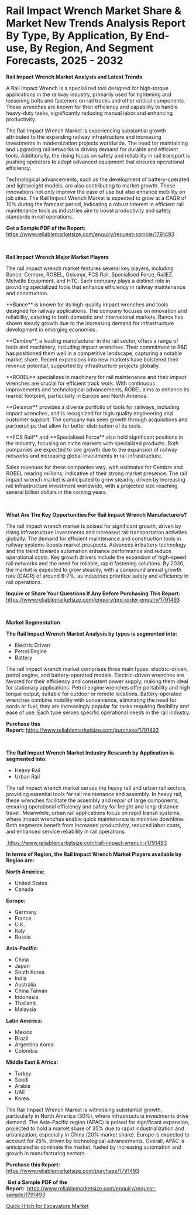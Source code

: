<p><h1>Rail Impact Wrench Market Share & Market New Trends Analysis Report By Type, By Application, By End-use, By Region, And Segment Forecasts, 2025 - 2032</h1></p><p><strong>Rail Impact Wrench Market Analysis and Latest Trends</strong></p>
<p><p>A Rail Impact Wrench is a specialized tool designed for high-torque applications in the railway industry, primarily used for tightening and loosening bolts and fasteners on rail tracks and other critical components. These wrenches are known for their efficiency and capability to handle heavy-duty tasks, significantly reducing manual labor and enhancing productivity.</p><p>The Rail Impact Wrench Market is experiencing substantial growth attributed to the expanding railway infrastructure and increasing investments in modernization projects worldwide. The need for maintaining and upgrading rail networks is driving demand for durable and efficient tools. Additionally, the rising focus on safety and reliability in rail transport is pushing operators to adopt advanced equipment that ensures operational efficiency.</p><p>Technological advancements, such as the development of battery-operated and lightweight models, are also contributing to market growth. These innovations not only improve the ease of use but also enhance mobility on job sites. The Rail Impact Wrench Market is expected to grow at a CAGR of 10% during the forecast period, indicating a robust interest in efficient rail maintenance tools as industries aim to boost productivity and safety standards in rail operations.</p></p>
<p><strong>Get a Sample PDF of the Report:&nbsp;</strong> <a href="https://www.reliablemarketsize.com/enquiry/request-sample/1791493?utm_campaign=2255&utm_medium=2&utm_source=Github&utm_content=ia&utm_term=18022025&utm_id=rail-impact-wrench">https://www.reliablemarketsize.com/enquiry/request-sample/1791493</a></p>
<p>&nbsp;</p>
<p><strong>Rail Impact Wrench Major Market Players</strong></p>
<p><p>The rail impact wrench market features several key players, including Bance, Cembre, ROBEL, Geismar, FCS Rail, Specialised Force, RailEZ, Melvelle Equipment, and HTC. Each company plays a distinct role in providing specialized tools that enhance efficiency in railway maintenance and construction.</p><p>**Bance** is known for its high-quality impact wrenches and tools designed for railway applications. The company focuses on innovation and reliability, catering to both domestic and international markets. Bance has shown steady growth due to the increasing demand for infrastructure development in emerging economies.</p><p>**Cembre**, a leading manufacturer in the rail sector, offers a range of tools and machinery, including impact wrenches. Their commitment to R&D has positioned them well in a competitive landscape, capturing a notable market share. Recent expansions into new markets have bolstered their revenue potential, supported by infrastructure projects globally.</p><p>**ROBEL** specializes in machinery for rail maintenance and their impact wrenches are crucial for efficient track work. With continuous improvements and technological advancements, ROBEL aims to enhance its market footprint, particularly in Europe and North America.</p><p>**Geismar** provides a diverse portfolio of tools for railways, including impact wrenches, and is recognized for high-quality engineering and customer support. The company has seen growth through acquisitions and partnerships that allow for better distribution of its tools.</p><p>**FCS Rail** and **Specialised Force** also hold significant positions in the industry, focusing on niche markets with specialized products. Both companies are expected to see growth due to the expansion of railway networks and increasing global investments in rail infrastructure.</p><p>Sales revenues for these companies vary, with estimates for Cembre and ROBEL nearing millions, indicative of their strong market presence. The rail impact wrench market is anticipated to grow steadily, driven by increasing rail infrastructure investment worldwide, with a projected size reaching several billion dollars in the coming years.</p></p>
<p>&nbsp;</p>
<p><strong>What Are The Key Opportunities For Rail Impact Wrench Manufacturers?</strong></p>
<p><p>The rail impact wrench market is poised for significant growth, driven by rising infrastructure investments and increased rail transportation activities globally. The demand for efficient maintenance and construction tools in railway systems boosts market prospects. Advances in battery technology and the trend towards automation enhance performance and reduce operational costs. Key growth drivers include the expansion of high-speed rail networks and the need for reliable, rapid fastening solutions. By 2030, the market is expected to grow steadily, with a compound annual growth rate (CAGR) of around 6-7%, as industries prioritize safety and efficiency in rail operations.</p></p>
<p><strong>Inquire or Share Your Questions If Any Before Purchasing This Report:</strong> <a href="https://www.reliablemarketsize.com/enquiry/pre-order-enquiry/1791493?utm_campaign=2255&utm_medium=2&utm_source=Github&utm_content=ia&utm_term=18022025&utm_id=rail-impact-wrench">https://www.reliablemarketsize.com/enquiry/pre-order-enquiry/1791493</a></p>
<p>&nbsp;</p>
<p><strong>Market Segmentation</strong></p>
<p><strong>The Rail Impact Wrench Market Analysis by types is segmented into:</strong></p>
<p><ul><li>Electric Driven</li><li>Petrol Engine</li><li>Battery</li></ul></p>
<p><p>The rail impact wrench market comprises three main types: electric-driven, petrol engine, and battery-operated models. Electric-driven wrenches are favored for their efficiency and consistent power supply, making them ideal for stationary applications. Petrol engine wrenches offer portability and high torque output, suitable for outdoor or remote locations. Battery-operated wrenches combine mobility with convenience, eliminating the need for cords or fuel; they are increasingly popular for tasks requiring flexibility and ease of use. Each type serves specific operational needs in the rail industry.</p></p>
<p><strong>Purchase this Report:&nbsp;</strong><a href="https://www.reliablemarketsize.com/purchase/1791493?utm_campaign=2255&utm_medium=2&utm_source=Github&utm_content=ia&utm_term=18022025&utm_id=rail-impact-wrench">https://www.reliablemarketsize.com/purchase/1791493</a></p>
<p>&nbsp;</p>
<p><strong>The Rail Impact Wrench Market Industry Research by Application is segmented into:</strong></p>
<p><ul><li>Heavy Rail</li><li>Urban Rail</li></ul></p>
<p><p>The rail impact wrench market serves the heavy rail and urban rail sectors, providing essential tools for rail maintenance and assembly. In heavy rail, these wrenches facilitate the assembly and repair of large components, ensuring operational efficiency and safety for freight and long-distance travel. Meanwhile, urban rail applications focus on rapid transit systems, where impact wrenches enable quick maintenance to minimize downtime. Both segments benefit from increased productivity, reduced labor costs, and enhanced service reliability in rail operations.</p></p>
<p><a href="https://www.reliablemarketsize.com/rail-impact-wrench-r1791493?utm_campaign=2255&utm_medium=2&utm_source=Github&utm_content=ia&utm_term=18022025&utm_id=rail-impact-wrench">&nbsp;https://www.reliablemarketsize.com/rail-impact-wrench-r1791493</a></p>
<p><strong>In terms of Region, the Rail Impact Wrench Market Players available by Region are:</strong></p>
<p>
    <p> <strong> North America: </strong>
        <ul>
            <li>United States</li>
            <li>Canada</li>
        </ul>
        </p> 
    <p> <strong> Europe: </strong>
        <ul>
            <li>Germany</li>
            <li>France</li>
            <li>U.K.</li>
            <li>Italy</li>
            <li>Russia</li>
        </ul>
        </p> 
    <p> <strong> Asia-Pacific: </strong>
        <ul>
            <li>China</li>
            <li>Japan</li>
            <li>South Korea</li>
            <li>India</li>
            <li>Australia</li>
            <li>China Taiwan</li>
            <li>Indonesia</li>
            <li>Thailand</li>
            <li>Malaysia</li>
        </ul>
        </p> 
    <p> <strong> Latin America: </strong>
        <ul>
            <li>Mexico</li>
            <li>Brazil</li>
            <li>Argentina Korea</li>
            <li>Colombia</li>
        </ul>
        </p> 
    <p> <strong> Middle East & Africa: </strong>
        <ul>
            <li>Turkey</li>
            <li>Saudi</li>
            <li>Arabia</li>
            <li>UAE</li>
            <li>Korea</li>
        </ul>
    </p>
    </p>
<p><p>The Rail Impact Wrench Market is witnessing substantial growth, particularly in North America (30%), where infrastructure investments drive demand. The Asia-Pacific region (APAC) is poised for significant expansion, projected to hold a market share of 35% due to rapid industrialization and urbanization, especially in China (20% market share). Europe is expected to account for 25%, driven by technological advancements. Overall, APAC is anticipated to dominate the market, fueled by increasing automation and growth in manufacturing sectors.</p></p>
<p><strong>Purchase this Report: </strong><a href="https://www.reliablemarketsize.com/purchase/1791493?utm_campaign=2255&utm_medium=2&utm_source=Github&utm_content=ia&utm_term=18022025&utm_id=rail-impact-wrench">https://www.reliablemarketsize.com/purchase/1791493</a></p>
<p>&nbsp;<strong>Get a Sample PDF of the Report:&nbsp;&nbsp;</strong><a href="https://www.reliablemarketsize.com/enquiry/request-sample/1791493?utm_campaign=2255&utm_medium=2&utm_source=Github&utm_content=ia&utm_term=18022025&utm_id=rail-impact-wrench">https://www.reliablemarketsize.com/enquiry/request-sample/1791493</a></p>
<p><strong></strong></p>
<p><p><a href="https://github.com/kbollin866/Market-Research-Report-List-1/blob/main/quick-hitch-for-excavators-market.md?utm_campaign=2255&utm_medium=2&utm_source=Github&utm_content=ia&utm_term=18022025&utm_id=rail-impact-wrench">Quick Hitch for Excavators Market</a></p></p>